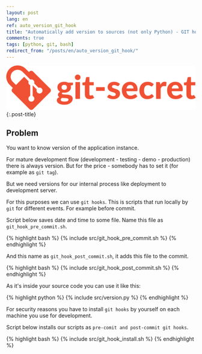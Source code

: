 ```yaml
---
layout: post
lang: en
ref: auto_version_git_hook
title: "Automatically add version to sources (not only Python) - GIT hooks"
comments: true
tags: [python, git, bash]
redirect_from: "/posts/en/auto_version_git_hook/"
---
```


![](/images/git-secret-big.png){:.post-title}

## Problem

You want to know version of the application instance.

For mature development flow (development - testing - demo - production)
there is always version. 
But for the price - somebody has to set it (for example as `git tag`).

But we need versions for our internal process like deployment to
development server.

For this purposes we can use `git hooks`.
This is scripts that run locally by `git` for different events. 
For example before commit.

Script below saves date and time to some file.
Name this file as `git_hook_pre_commit.sh`.

{% highlight bash %}
{% include src/git_hook_pre_commit.sh %}
{% endhighlight %}

And this name as `git_hook_post_commit.sh`, it adds
this file to the commit.

{% highlight bash %}
{% include src/git_hook_post_commit.sh %}
{% endhighlight %}

As it's inside your source code you can use it like this: 

{% highlight python %}
{% include src/version.py %}
{% endhighlight %} 

For security reasons you have to install `git hooks`
by yourself on each machine you use for development.

Script below installs our scripts as `pre-comit and post-commit git hooks`.

{% highlight bash %}
{% include src/git_hook_install.sh %}
{% endhighlight %}
